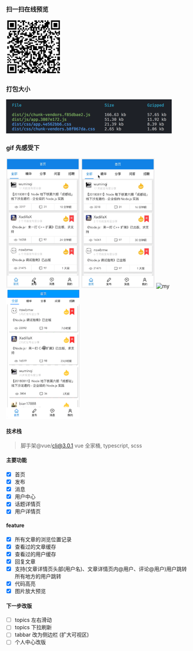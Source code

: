 ### 扫一扫在线预览

<img src='./src/assets/qr.png' width='150px'>

### 打包大小

<img src='./src/assets/build.png' width='450px'>

### gif 先感受下

<img src='./src/assets/tabbar.gif' width='200px' alt="tabbar">

<img src='./src/assets/tab.gif' width='200px' alt="tab">

<img src='./src/assets/my.gif' width='200px' alt="my">

<img src='./src/assets/details.gif' width='200px'>

#### 技术栈

> 脚手架@vue/cli@3.0.1 vue 全家桶, typescript, scss

#### 主要功能

- [x] 首页
- [x] 发布
- [x] 消息
- [x] 用户中心
- [x] 话题详情页
- [x] 用户详情页

#### feature

- [x] 所有文章的浏览位置记录
- [x] 查看过的文章缓存
- [x] 查看过的用户缓存
- [x] 回复文章
- [x] 支持(文章详情页头部(用户名)、文章详情页内@用户、评论@用户)用户跳转 所有地方的用户跳转
- [x] 代码高亮
- [x] 图片放大预览

#### 下一步改版

- [ ] topics 左右滑动
- [ ] topics 下拉刷新
- [ ] tabbar 改为侧边栏 (扩大可视区)
- [ ] 个人中心改版

